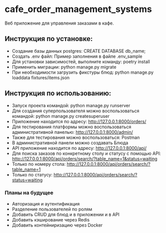 # cafe_order_management_systems
Веб приложение для управления заказами в кафе.

## Инструкция по установке:
 - Создание базы данных postgres: CREATE DATABASE db_name;
 - Создать .env файл: Пример заполнения в файле .env_sample
 - Для установки зависимостей, выполните команду: poetry install
 - Применить миграции: python manage.py migrate
 - При необходимости загрузить фикстуры блюд: python manage.py loaddata fixtures/items.json

## Инструкция по использованию:
 - Запуск проекта командой: python manage.py runserver
 - Для создания суперпользователя можно воспользоваться командой: python manage.py createsuperuser
 - Приложение находится по адресу: http://127.0.0.1:8000/orders/
 - Для тестирования платформы можно воспользоваться административной панелью: http://127.0.0.1:8000/admin/
 - Также для тестирования можно воспользоваться: Postman
 - В административной панели можно создавать Блюда
 - API приложение находится по адресу: http://127.0.0.1:8000/api/
 - Для поиска заказов по конкретному столу и статусу с помощью API: 
http://127.0.0.1:8000/api/orders/search/?table_name=1&status=waiting
 - Только по номеру стола: http://127.0.0.1:8000/api/orders/search/?table_name=1
 - Только по статусу: http://127.0.0.1:8000/api/orders/search/?status=waiting

### Планы на будущее
 - Авторизация и аутентификация
 - Разделение пользователей по ролям
 - Добавить CRUD для блюд и в приложении и в API
 - Добавить кэширование через Redis
 - Добавить контейниризацию через Docker